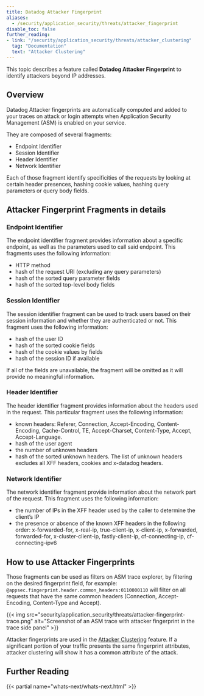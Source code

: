 ```yaml
---
title: Datadog Attacker Fingerprint
aliases:
  - /security/application_security/threats/attacker_fingerprint
disable_toc: false
further_reading:
- link: "/security/application_security/threats/attacker_clustering"
  tag: "Documentation"
  text: "Attacker Clustering"
---
```


This topic describes a feature called **Datadog Attacker Fingerprint** to identify attackers beyond IP addresses.

## Overview

Datadog Attacker fingerprints are automatically computed and added to your traces on attack or login attempts when Application Security Management (ASM) is enabled on your service.

They are composed of several fragments:
* Endpoint Identifier
* Session Identifier
* Header Identifier
* Network Identifier

Each of those fragment identify specificities of the requests by looking at certain header presences, hashing cookie values, hashing query parameters or query body fields.

## Attacker Fingerprint Fragments in details

### Endpoint Identifier

The endpoint identifier fragment provides information about a specific endpoint, as well as the parameters used to call said endpoint. This fragments uses the following information:
* HTTP method
* hash of the request URI (excluding any query parameters)
* hash of the sorted query parameter fields
* hash of the sorted top-level body fields

### Session Identifier

The session identifier fragment can be used to track users based on their session information and whether they are authenticated or not. This fragment uses the following information:
* hash of the user ID
* hash of the sorted cookie fields
* hash of the cookie values by fields
* hash of the session ID if available

If all of the fields are unavailable, the fragment will be omitted as it will provide no meaningful information.

### Header Identifier

The header identifier fragment provides information about the headers used in the request. This particular fragment uses the following information:
* known headers: Referer, Connection, Accept-Encoding, Content-Encoding, Cache-Control, TE, Accept-Charset, Content-Type, Accept, Accept-Language.
* hash of the user agent
* the number of unknown headers
* hash of the sorted unknown headers. The list of unknown headers excludes all XFF headers, cookies and x-datadog headers.


### Network Identifier

The network identifier fragment provide information about the network part of the request. This fragment uses the following information:
* the number of IPs in the XFF header used by the caller to determine the client’s IP
* the presence or absence of the known XFF headers in the following order: x-forwarded-for, x-real-ip, true-client-ip, x-client-ip, x-forwarded, forwarded-for, x-cluster-client-ip, fastly-client-ip, cf-connecting-ip, cf-connecting-ipv6


## How to use Attacker Fingerprints

Those fragments can be used as filters on ASM trace explorer, by filtering on the desired fingerprint field, for example: `@appsec.fingerprint.header.common_headers:0110000110` will filter on all requests that have the same common headers (Connection, Accept-Encoding, Content-Type and Accept).

{{< img src="security/application_security/threats/attacker-fingerprint-trace.png" alt="Screenshot of an ASM trace with attacker fingerprint in the trace side panel"  >}}

Attacker fingerprints are used in the [Attacker Clustering][1] feature. If a significant portion of your traffic presents the same fingerprint attributes, attacker clustering will show it has a common attribute of the attack.


## Further Reading

{{< partial name="whats-next/whats-next.html" >}}

[1]: /security/application_security/threats/attacker_clustering
